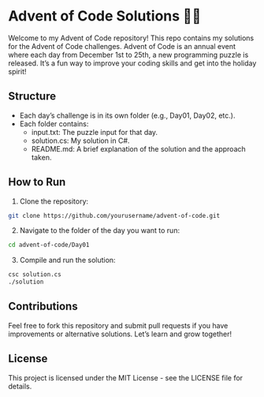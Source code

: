 # Advent of Code Solutions 🎅🎄
Welcome to my Advent of Code repository! This repo contains my solutions for the Advent of Code challenges. Advent of Code is an annual event where each day from December 1st to 25th, a new programming puzzle is released. It’s a fun way to improve your coding skills and get into the holiday spirit!

## Structure
- Each day’s challenge is in its own folder (e.g., Day01, Day02, etc.).
- Each folder contains:
  - input.txt: The puzzle input for that day.
  - solution.cs: My solution in C#.
  - README.md: A brief explanation of the solution and the approach taken.

## How to Run
1. Clone the repository:
```bash
git clone https://github.com/yourusername/advent-of-code.git
```
2. Navigate to the folder of the day you want to run:
```bash
cd advent-of-code/Day01
```
3. Compile and run the solution:
```bash
csc solution.cs
./solution
```

## Contributions
Feel free to fork this repository and submit pull requests if you have improvements or alternative solutions. Let’s learn and grow together!

## License
This project is licensed under the MIT License - see the LICENSE file for details.
